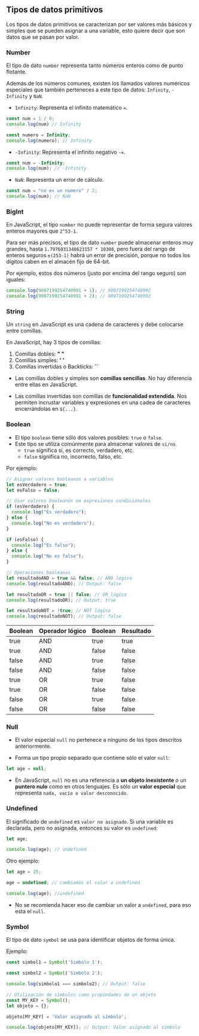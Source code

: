 
## Tipos de datos primitivos

Los tipos de datos primitivos se caracterizan por ser valores más básicos y simples que se pueden asignar a una variable, esto quiere decir que son datos que se pasan por valor.

### Number

El tipo de dato `number` representa tanto números enteros como de punto flotante.

Además de los números comunes, existen los llamados valores numéricos especiales que también perteneces a este tipo de datos: `Infinity`, `-Infinity` y `NaN`.

- `Infinity`: Representa el infinito matemático `∞`.

```js
const num = 1 / 0;
console.log(num) // Infinity

const numero = Infinity;
console.log(numero); // Infinity
```

- `-Infinity`: Representa el infinito negativo `-∞`.

```js
const num = -Infinity;
console.log(num); // -Infinity
```

- `NaN`: Representa un error de cálculo.

```js
const num = "no es un numero" / 2;
console.log(num); // NaN
```

### BigInt

En JavaScript, el tipo `number` no puede representar de forma segura valores enteros mayores que `2^53-1`.

Para ser más precisos, el tipo de dato `number` puede almacenar enteros muy grandes, hasta `1.7976931348623157 * 10308`, pero fuera del rango de enteros seguros `±(253-1)` habrá un error de precisión, porque no todos los dígitos caben en el almacén fijo de 64-bit.

Por ejemplo, estos dos números (justo por encima del rango seguro) son iguales:

```js
console.log(9007199254740991 + 1); // 9007199254740992
console.log(9007199254740991 + 2); // 9007199254740992
```

### String

Un `string` en JavaScript es una cadena de caracteres y debe colocarse entre comillas.

En JavaScript, hay 3 tipos de comillas:

1. Comillas dobles: **" "**
2. Comillas simples: **' '**
3. Comillas invertidas o Backticks: **``**

- Las comillas dobles y simples son **comillas sencillas**. No hay diferencia entre ellas en JavaScript.

- Las comillas invertidas son comillas de **funcionalidad extendida**. Nos permiten incrustar variables y expresiones en una cadea de caracteres encerrándolas en `${...}`.

### Boolean

- El tipo `boolean` tiene sólo dos valores posibles: `true` o `false`.
- Este tipo se utiliza comúnmente para almacenar valores de `sí/no`.
    - `true` significa sí, es correcto, verdadero, etc.
    - `false` significa no, incorrecto, falso, etc.

Por ejemplo:

```js
// Asignar valores booleanos a variables
let esVerdadero = true;
let esFalso = false;

// Usar valores booleanos en expresiones condicionales
if (esVerdadero) {
  console.log("Es verdadero");
} else {
  console.log("No es verdadero");
}

if (esFalso) {
  console.log("Es falso");
} else {
  console.log("No es falso");
}

// Operaciones booleanas
let resultadoAND = true && false; // AND lógico
console.log(resultadoAND); // Output: false

let resultadoOR = true || false; // OR lógico
console.log(resultadoOR); // Output: true

let resultadoNOT = !true; // NOT lógico
console.log(resultadoNOT); // Output: false
```

| Boolean | Operador lógico | Boolean | Resultado |
|---------|-----------------|---------|-----------|
|  true   |       AND       |  true   |   true    |
|  true   |       AND       |  false  |   false   |
|  false  |       AND       |  true   |   false   |
|  false  |       AND       |  false  |   false   |
|  true   |       OR        |  true   |   false   |
|  true   |       OR        |  false  |   false   |
|  false  |       OR        |  true   |   false   |
|  false  |       OR        |  false  |   false   |

### Null

- El valor especial `null` no pertenece a ninguno de los tipos descritos anteriormente.

- Forma un tipo propio separado que contiene sólo el valor `null`:
    
```js
let age = null;
```

- En JavaScript, `null` no es una referencia a **un objeto inexistente** o un **puntero nulo** como en otros lenguajes. Es sólo un **valor especial** que representa `nada, vacío o valor desconocido`.

### Undefined

El significado de `undefined` es `valor no asignado`. Si una variable es declarada, pero no asignada, entonces su valor es `undefined`:

```js
let age;

console.log(age); // undefined
```

Otro ejemplo:

```js
let age = 25;

age = undefined; // cambiamos el valor a undefined

console.log(age); //undefined
```

- No se recomienda hacer eso de cambiar un valor a `undefined`, para eso esta el `null`.

### Symbol

El tipo de dato `symbol` se usa para identificar objetos de forma única.

Ejemplo:

```js
const simbol1 = Symbol('Simbolo 1');

const simbol2 = Symbol('Simbolo 2');

console.log(simbolo1 === simbolo2); // Output: false

// Utilización de símbolos como propiedades de un objeto
const MY_KEY = Symbol();
let objeto = {};

objeto[MY_KEY] = 'Valor asignado al símbolo';

console.log(objeto[MY_KEY]); // Output: Valor asignado al símbolo
```